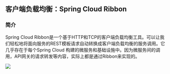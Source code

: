 ## 客户端负载均衡：Spring Cloud Ribbon

### 简介

Spring Cloud Ribbon是一个基于HTTP和TCP的客户端负载均衡工具。可以让我们轻松地将面向服务的REST模板请求自动转换成客户端负载均衡的服务调用。它几乎存在于每个Spring Cloud 构建的微服务和基础设施中。因为微服务间的调用，API网关的请求转发等内容，实际上都是通过Ribbon来实现的。

<div>
    <image src="../res/img/loadbalance.png"></image>
</div>

